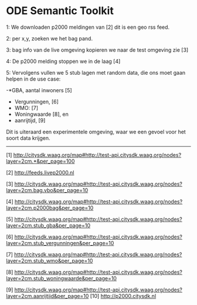 ODE Semantic Toolkit
====


1: We downloaden p2000 meldingen van [2] dit is een geo rss feed.

2:  per x,y, zoeken we het bag pand.

3:  bag info van de live omgeving kopieren we naar de test omgeving zie [3]

4: De p2000 melding stoppen we in de laag [4]  


5: Vervolgens vullen we 5 stub lagen met random data, die ons moet gaan helpen in de use case:

-*GBA, aantal inwoners [5]
* Vergunningen, [6]
* WMO: [7]
* Woningwaarde [8], en 
* aanrijtijd, [9]

Dit is uiteraard een experimentele omgeving, waar we een gevoel voor het soort data krijgen.

---

[1] http://citysdk.waag.org/map#http://test-api.citysdk.waag.org/nodes?layer=2cm.*&per_page=100

[2] http://feeds.livep2000.nl

[3] http://citysdk.waag.org/map#http://test-api.citysdk.waag.org/nodes?layer=2cm.bag.vbo&per_page=10 

[4] http://citysdk.waag.org/map#http://test-api.citysdk.waag.org/nodes?layer=2cm.p2000bag&per_page=10

[5] http://citysdk.waag.org/map#http://test-api.citysdk.waag.org/nodes?layer=2cm.stub_gba&per_page=10

[6] http://citysdk.waag.org/map#http://test-api.citysdk.waag.org/nodes?layer=2cm.stub_vergunningen&per_page=10

[7] http://citysdk.waag.org/map#http://test-api.citysdk.waag.org/nodes?layer=2cm.stub_wmo&per_page=10

[8] http://citysdk.waag.org/map#http://test-api.citysdk.waag.org/nodes?layer=2cm.stub_woningwaarde&per_page=10

[9] http://citysdk.waag.org/map#http://test-api.citysdk.waag.org/nodes?layer=2cm.aanrijtijd&per_page=10
[10] http://p2000.citysdk.nl